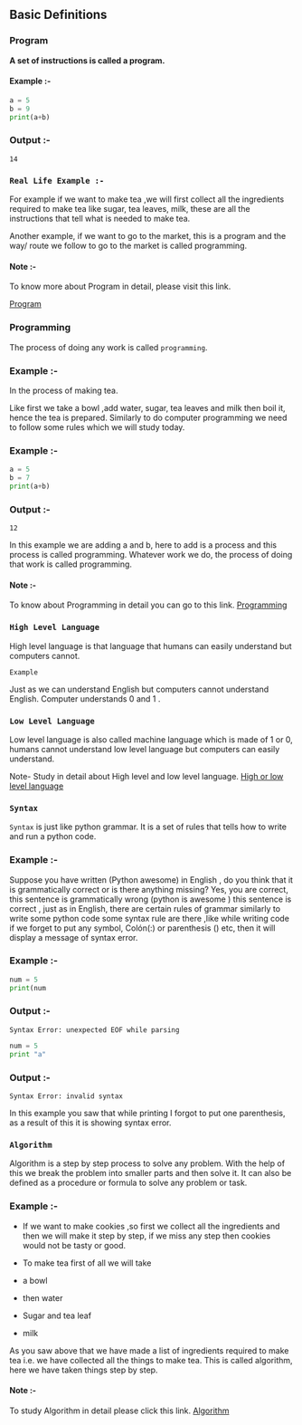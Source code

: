 ﻿## Basic Definitions


### Program


**A set of instructions is called a program.**

#### Example :-

```python
a = 5
b = 9
print(a+b)
 ```
### Output :-

`14` 

### `Real Life Example :-`

For example if we want to make tea ,we will first collect all the ingredients required to make tea like sugar, tea leaves, milk, these are all the instructions that tell what is needed to make tea.

Another example, if we want to go to the market, this is a program and the way/ route we follow to go to  the market is called programming.

#### Note :- 
To know more about Program in detail, please visit this link.

[Program](https://youtu.be/SDxPjsRksw0)

### Programming

The process of doing any work is called `programming`.

### Example :-

In the process of making tea.

Like first we take a bowl ,add water, sugar, tea leaves and milk then boil it, hence the tea is prepared. Similarly to do computer programming we need to follow some rules which we will study today.

### Example :-
```python
a = 5
b = 7
print(a+b)
 ```
### Output :-

`12`

In this example we are adding a and b, here to add  is a process and this process is called programming. Whatever work we do, the process of doing that work is called programming.

#### Note :- 
  To know about Programming in detail you can go to this link.
[Programming](https://youtu.be/ZMMVf4Qv)
 
### `High Level Language`

High level language is that language that humans can easily understand but computers cannot.

`Example`

 Just as we can understand English but computers cannot understand English. Computer understands  0 and 1 .


### `Low Level Language`

Low level language is also called  machine language which is made of 1 or 0, humans cannot understand low level language but computers can easily understand.


Note- Study in detail about High level and low level language. [High or low level language](https://youtu.be/bqyVOEgDSj8) 

### `Syntax` 

`Syntax` is just like python grammar. It is a set of rules that tells how to write and run a python code.

### Example :-

 Suppose you have written (Python awesome) in English , do you think that it is grammatically correct or is there anything missing?
Yes, you are correct, this sentence is grammatically wrong  (python is awesome ) this sentence is correct , just as in English, there are certain rules of grammar similarly to write some  python code some syntax rule  are there ,like while writing code  if we forget to put any symbol, Colón(:) or parenthesis  () etc, then it will display a message of syntax error.

### Example :-

```python
num = 5
print(num
 ```
### Output :-

`Syntax Error: unexpected EOF while parsing`

```python
num = 5
print "a"
 ```
### Output :-

`Syntax Error: invalid syntax`

In this example you saw that while printing I forgot to put one parenthesis, as a result of this it is showing syntax error.


### `Algorithm`

Algorithm is a step by step process to solve any problem. With the help of this we break the problem into smaller parts and then solve it. It can also be defined as a procedure or formula to solve any problem or task.

### Example :-

- If we want to make cookies ,so first we collect all the ingredients and then we will make it step by step, if we miss any step then cookies would not be tasty or good.


- To make tea first of all we will take

- a bowl 
- then water
- Sugar and tea leaf
- milk

As you saw above that we have made a list of ingredients required to make tea i.e. we have collected all the things to make tea. This is called algorithm, here we have taken things step by step.

#### Note :-
To study Algorithm in detail please click this link.  [Algorithm](https://youtu.be/MvayENwOCNM) 


